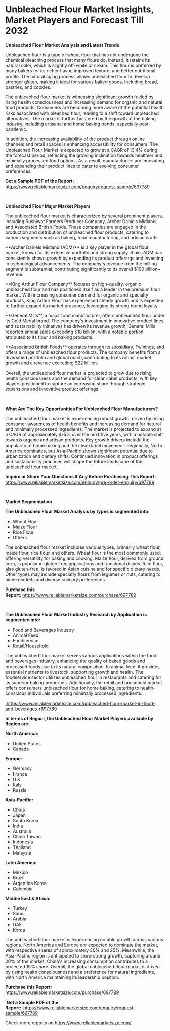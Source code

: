 <p><h1>Unbleached Flour Market Insights, Market Players and Forecast Till 2032</h1></p><p><strong>Unbleached Flour Market Analysis and Latest Trends</strong></p>
<p><p>Unbleached flour is a type of wheat flour that has not undergone the chemical bleaching process that many flours do. Instead, it retains its natural color, which is slightly off-white or cream. This flour is preferred by many bakers for its richer flavor, improved texture, and better nutritional profile. The natural aging process allows unbleached flour to develop stronger gluten, making it ideal for various baked goods, including bread, pastries, and cookies.</p><p>The unbleached flour market is witnessing significant growth fueled by rising health consciousness and increasing demand for organic and natural food products. Consumers are becoming more aware of the potential health risks associated with bleached flour, leading to a shift toward unbleached alternatives. The market is further bolstered by the growth of the baking industry, including artisanal and home baking trends, especially post-pandemic.</p><p>In addition, the increasing availability of the product through online channels and retail spaces is enhancing accessibility for consumers. The Unbleached Flour Market is expected to grow at a CAGR of 13.4% during the forecast period, reflecting the growing inclination towards healthier and minimally processed food options. As a result, manufacturers are innovating and expanding their product lines to cater to evolving consumer preferences.</p></p>
<p><strong>Get a Sample PDF of the Report:&nbsp;</strong> <a href="https://www.reliablemarketsize.com/enquiry/request-sample/697789?utm_campaign=3348&utm_medium=2&utm_source=Github&utm_content=ia&utm_term=07042025&utm_id=unbleached-flour">https://www.reliablemarketsize.com/enquiry/request-sample/697789</a></p>
<p>&nbsp;</p>
<p><strong>Unbleached Flour Major Market Players</strong></p>
<p><p>The unbleached flour market is characterized by several prominent players, including Rushiwat Farmers Producer Company, Archer Daniels Midland, and Associated British Foods. These companies are engaged in the production and distribution of unbleached flour products, catering to various segments such as baking, food manufacturing, and artisan crafts. </p><p>**Archer Daniels Midland (ADM)** is a key player in the global flour market, known for its extensive portfolio and strong supply chain. ADM has consistently shown growth by expanding its product offerings and investing in technological advancements. The company's revenue from the milling segment is substantial, contributing significantly to its overall $100 billion+ revenue.</p><p>**King Arthur Flour Company** focuses on high-quality, organic unbleached flour and has positioned itself as a leader in the premium flour market. With increasing consumer demand for organic and specialty products, King Arthur Flour has experienced steady growth and is expected to further expand its market presence, leveraging its strong brand loyalty.</p><p>**General Mills**, a major food manufacturer, offers unbleached flour under its Gold Medal brand. The company's investment in innovative product lines and sustainability initiatives has driven its revenue growth. General Mills reported annual sales exceeding $18 billion, with a notable portion attributed to its flour and baking products.</p><p>**Associated British Foods** operates through its subsidiary, Twinings, and offers a range of unbleached flour products. The company benefits from a diversified portfolio and global reach, contributing to its robust market growth and a revenue exceeding $22 billion.</p><p>Overall, the unbleached flour market is projected to grow due to rising health consciousness and the demand for clean-label products, with key players positioned to capture an increasing share through strategic expansions and innovative product offerings.</p></p>
<p>&nbsp;</p>
<p><strong>What Are The Key Opportunities For Unbleached Flour Manufacturers?</strong></p>
<p><p>The unbleached flour market is experiencing robust growth, driven by rising consumer awareness of health benefits and increasing demand for natural and minimally processed ingredients. The market is projected to expand at a CAGR of approximately 4-5% over the next five years, with a notable shift towards organic and artisan products. Key growth drivers include the popularity of home baking and the clean label movement. Regionally, North America dominates, but Asia-Pacific shows significant potential due to urbanization and dietary shifts. Continued innovation in product offerings and sustainability practices will shape the future landscape of the unbleached flour market.</p></p>
<p><strong>Inquire or Share Your Questions If Any Before Purchasing This Report:</strong> <a href="https://www.reliablemarketsize.com/enquiry/pre-order-enquiry/697789?utm_campaign=3348&utm_medium=2&utm_source=Github&utm_content=ia&utm_term=07042025&utm_id=unbleached-flour">https://www.reliablemarketsize.com/enquiry/pre-order-enquiry/697789</a></p>
<p>&nbsp;</p>
<p><strong>Market Segmentation</strong></p>
<p><strong>The Unbleached Flour Market Analysis by types is segmented into:</strong></p>
<p><ul><li>Wheat Flour</li><li>Maize Flour</li><li>Rice Flour</li><li>Others</li></ul></p>
<p><p>The unbleached flour market includes various types, primarily wheat flour, maize flour, rice flour, and others. Wheat flour is the most commonly used, offering versatility for baking and cooking. Maize flour, derived from ground corn, is popular in gluten-free applications and traditional dishes. Rice flour, also gluten-free, is favored in Asian cuisine and for specific dietary needs. Other types may include specialty flours from legumes or nuts, catering to niche markets and diverse culinary preferences.</p></p>
<p><strong>Purchase this Report:&nbsp;</strong><a href="https://www.reliablemarketsize.com/purchase/697789?utm_campaign=3348&utm_medium=2&utm_source=Github&utm_content=ia&utm_term=07042025&utm_id=unbleached-flour">https://www.reliablemarketsize.com/purchase/697789</a></p>
<p>&nbsp;</p>
<p><strong>The Unbleached Flour Market Industry Research by Application is segmented into:</strong></p>
<p><ul><li>Food and Beverages Industry</li><li>Animal Feed</li><li>Foodservice</li><li>Retail/Household</li></ul></p>
<p><p>The unbleached flour market serves various applications within the food and beverages industry, enhancing the quality of baked goods and processed foods due to its natural composition. In animal feed, it provides essential nutrients to livestock, supporting growth and health. The foodservice sector utilizes unbleached flour in restaurants and catering for its superior baking properties. Additionally, the retail and household market offers consumers unbleached flour for home baking, catering to health-conscious individuals preferring minimally processed ingredients.</p></p>
<p><a href="https://www.reliablemarketsize.com/unbleached-flour-market-in-food-and-beverages-r697789?utm_campaign=3348&utm_medium=2&utm_source=Github&utm_content=ia&utm_term=07042025&utm_id=unbleached-flour">&nbsp;https://www.reliablemarketsize.com/unbleached-flour-market-in-food-and-beverages-r697789</a></p>
<p><strong>In terms of Region, the Unbleached Flour Market Players available by Region are:</strong></p>
<p>
    <p> <strong> North America: </strong>
        <ul>
            <li>United States</li>
            <li>Canada</li>
        </ul>
        </p> 
    <p> <strong> Europe: </strong>
        <ul>
            <li>Germany</li>
            <li>France</li>
            <li>U.K.</li>
            <li>Italy</li>
            <li>Russia</li>
        </ul>
        </p> 
    <p> <strong> Asia-Pacific: </strong>
        <ul>
            <li>China</li>
            <li>Japan</li>
            <li>South Korea</li>
            <li>India</li>
            <li>Australia</li>
            <li>China Taiwan</li>
            <li>Indonesia</li>
            <li>Thailand</li>
            <li>Malaysia</li>
        </ul>
        </p> 
    <p> <strong> Latin America: </strong>
        <ul>
            <li>Mexico</li>
            <li>Brazil</li>
            <li>Argentina Korea</li>
            <li>Colombia</li>
        </ul>
        </p> 
    <p> <strong> Middle East & Africa: </strong>
        <ul>
            <li>Turkey</li>
            <li>Saudi</li>
            <li>Arabia</li>
            <li>UAE</li>
            <li>Korea</li>
        </ul>
    </p>
    </p>
<p><p>The unbleached flour market is experiencing notable growth across various regions. North America and Europe are expected to dominate the market, with respective shares of approximately 30% and 25%. Meanwhile, the Asia-Pacific region is anticipated to show strong growth, capturing around 20% of the market. China's increasing consumption contributes to a projected 15% share. Overall, the global unbleached flour market is driven by rising health consciousness and a preference for natural ingredients, with North America maintaining its leadership position.</p></p>
<p><strong>Purchase this Report: </strong><a href="https://www.reliablemarketsize.com/purchase/697789?utm_campaign=3348&utm_medium=2&utm_source=Github&utm_content=ia&utm_term=07042025&utm_id=unbleached-flour">https://www.reliablemarketsize.com/purchase/697789</a></p>
<p>&nbsp;<strong>Get a Sample PDF of the Report:&nbsp;&nbsp;</strong><a href="https://www.reliablemarketsize.com/enquiry/request-sample/697789?utm_campaign=3348&utm_medium=2&utm_source=Github&utm_content=ia&utm_term=07042025&utm_id=unbleached-flour">https://www.reliablemarketsize.com/enquiry/request-sample/697789</a></p>
<p><strong></strong></p>
<p>Check more reports on <a href="https://www.reliablemarketsize.com/?utm_campaign=3348&utm_medium=2&utm_source=Github&utm_content=ia&utm_term=07042025&utm_id=unbleached-flour">https://www.reliablemarketsize.com/</a></p>